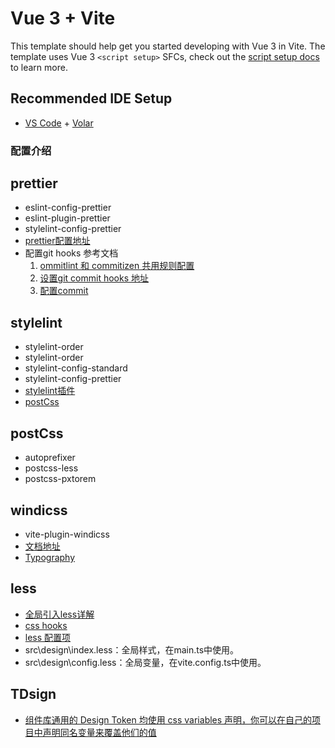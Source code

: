 # Vue 3 + Vite

This template should help get you started developing with Vue 3 in Vite. The template uses Vue 3 `<script setup>` SFCs, check out the [script setup docs](https://v3.vuejs.org/api/sfc-script-setup.html#sfc-script-setup) to learn more.

## Recommended IDE Setup

- [VS Code](https://code.visualstudio.com/) + [Volar](https://marketplace.visualstudio.com/items?itemName=Vue.volar)


### 配置介绍

## prettier
* eslint-config-prettier
* eslint-plugin-prettier
* stylelint-config-prettier
* [prettier配置地址](https://prettier.io/docs/en/options.html)
* 配置git hooks 参考文档
    1. [ommitlint 和 commitizen 共用规则配置](https://juejin.cn/post/6975836256441729032)
    2. [设置git commit hooks 地址](https://www.prettier.cn/docs/precommit.html)
    3. [配置commit](https://github.com/okonet/lint-staged#configuration)

## stylelint
* stylelint-order
* stylelint-order
* stylelint-config-standard
* stylelint-config-prettier
* [stylelint插件](https://github.com/stylelint-scss/stylelint-scss/blob/master/docs/examples/if-else.md)
* [postCss](https://github.com/postcss/postcss#usage)

## postCss
* autoprefixer
* postcss-less
* postcss-pxtorem


## windicss
* vite-plugin-windicss
* [文档地址](https://windicss.org/integrations/vite.html)
* [Typography](https://windicss.org/plugins/official/typography.html)


## less
* [全局引入less详解](https://www.kuxiaoxin.com/archives/56#)
* [css hooks](https://www.w3cschool.cn/css/css-hack.html)
* [less 配置项](https://lesscss.org/usage/#less-options-strict-units)
* src\design\index.less：全局样式，在main.ts中使用。
* src\design\config.less：全局变量，在vite.config.ts中使用。

## TDsign
* [组件库通用的 Design Token 均使用 css variables 声明，你可以在自己的项目中声明同名变量来覆盖他们的值](https://github.com/Tencent/tdesign-common/blob/develop/style/web/theme/_light.less)
